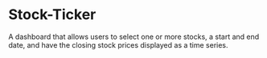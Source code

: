 # Stock-Ticker

A dashboard that allows users to select one or more stocks, a start and end date, and have the closing stock prices displayed as a time series.
